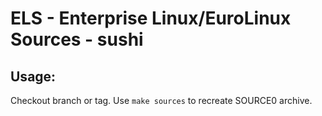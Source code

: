 # ELS - Enterprise Linux/EuroLinux Sources - sushi
 
## Usage:
  Checkout branch or tag. Use `make sources` to recreate  SOURCE0 archive.
